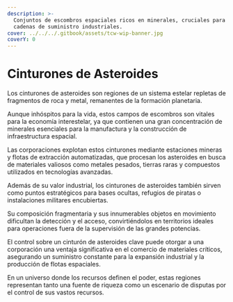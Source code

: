 ```yaml
---
description: >-
  Conjuntos de escombros espaciales ricos en minerales, cruciales para las
  cadenas de suministro industriales.
cover: ../../../.gitbook/assets/tcw-wip-banner.jpg
coverY: 0
---
```


# Cinturones de Asteroides

Los cinturones de asteroides son regiones de un sistema estelar repletas de fragmentos de roca y metal, remanentes de la formación planetaria.

Aunque inhóspitos para la vida, estos campos de escombros son vitales para la economía interestelar, ya que contienen una gran concentración de minerales esenciales para la manufactura y la construcción de infraestructura espacial.

Las corporaciones explotan estos cinturones mediante estaciones mineras y flotas de extracción automatizadas, que procesan los asteroides en busca de materiales valiosos como metales pesados, tierras raras y compuestos utilizados en tecnologías avanzadas.

Además de su valor industrial, los cinturones de asteroides también sirven como puntos estratégicos para bases ocultas, refugios de piratas o instalaciones militares encubiertas.

Su composición fragmentaria y sus innumerables objetos en movimiento dificultan la detección y el acceso, convirtiéndolos en territorios ideales para operaciones fuera de la supervisión de las grandes potencias.

El control sobre un cinturón de asteroides clave puede otorgar a una corporación una ventaja significativa en el comercio de materiales críticos, asegurando un suministro constante para la expansión industrial y la producción de flotas espaciales.

En un universo donde los recursos definen el poder, estas regiones representan tanto una fuente de riqueza como un escenario de disputas por el control de sus vastos recursos.
